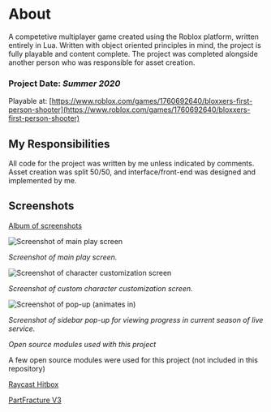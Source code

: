 # About

A competetive multiplayer game created using the Roblox platform, written entirely in Lua. Written with object oriented principles in mind, the project is fully playable and content complete. The project was completed alongside another person who was responsible for asset creation.

### Project Date: *Summer 2020*

Playable at: [https://www.roblox.com/games/1760692640/bloxxers-first-person-shooter](https://www.roblox.com/games/1760692640/bloxxers-first-person-shooter)

## My Responsibilities
All code for the project was written by me unless indicated by comments. Asset creation was split 50/50, and interface/front-end was designed and implemented by me.

## Screenshots

[Album of screenshots](https://photos.app.goo.gl/37Xj7BEzU91fbPzAA)

![Screenshot of main play screen](https://lh3.googleusercontent.com/pw/AM-JKLWJwPEF-ffj0FGOf9KgigTjOxbDnEcnCu4vxTVibeD3ofciD7dY8xXV_GBa_KDlh4Di6gYuj3Ycr1ZJQhEZKfv1dQru4wQ-0Uv6t-LKgbYFrzhNZI1CHM8EvL70InkX40IPRHR57NvbK4f3Sb1fb3ar=w1920-h1080-no?authuser=0)

*Screenshot of main play screen.*

![Screenshot of character customization screen](https://lh3.googleusercontent.com/pw/AM-JKLUyiXa0og248N_gRoXKw38wqrug0u9DYfC1DZkA9uEX2XrupLld0Fdp3iilnsYfYV6cIqSl99KHjGWep0_mYk4eUhsLoD4r5LuXAefJ9bMoV4xD41W8fbwKmwc90UqGFCUOqiTGUmNk_L4lpf-7H7q7=w1920-h1080-no?authuser=0)

*Screenshot of custom character customization screen.*

![Screenshot of pop-up (animates in)](https://lh3.googleusercontent.com/pw/AM-JKLX-S7WZCHLE-wNEM_pUjOvsMfkpOE5zjNLGvufUW9phY0Ok6hGp_ANpkFk3aVbPDxzDyPzci0t5lv2gZ8n5rQQYs5fwvIJ67OzjnUQF7dTFXxv-3AcgU2_qjNN08Q43bHTr4M805Fgx_fUvPtLnW8F8=w1920-h1080-no?authuser=0)

*Screenshot of sidebar pop-up for viewing progress in current season of live service.*

*Open source modules used with this project*

A few open source modules were used for this project (not included in this repository)

[Raycast Hitbox](https://devforum.roblox.com/t/raycast-hitbox-401-for-all-your-melee-needs/374482)

[PartFracture V3](https://devforum.roblox.com/t/part-fracturing-system-v3/690547)

